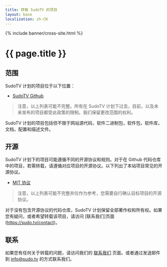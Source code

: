```yaml
---
title: 转载 SudoTV 的项目
layout: base
localization: zh-CN
---
```


{% include banner/cross-site.html %}

# {{ page.title }}

## 范围

SudoTV 计划的项目位于以下位置：

- [SudoTV Github](https://github.com/SudoTV)

> 注意，以上列表可能不完整。所有在 SudoTV 计划下过去，目前，以及未来发布的项目都受此政策的限制。我们保留更改范围的权利。

SudoTV 计划的项目包括但不限于网站源代码，软件二进制包，软件包，软件库，文档，配置和描述文件。

## 开源

SudoTV 计划下的项目可能遵循不同的开源协议和规则。对于在 Github 代码仓库中的项目，若需转载，请遵循对应项目的开源协议。以下列出了本站项目常见的开源协议。

- [MIT 协议](https://opensource.org/licenses/MIT)

> 注意，以上列表可能不完整并仅作为参考，您需要自行确认目标项目的开源协议。

对于没有包含开源协议的代码仓库，SudoTV 计划保留全部著作权和所有权。如果您有疑问，或者希望转载该项目，请访问 [联系我们]页面(https://sudo.tv/contact)。

## 联系

如果您有任何关于转载的问题，请访问我们的 [联系我们](https://sudo.tv/contact) 页面。或者通过发送邮件到 [info@sudo.tv](mailto://info@sudo.tv) 的方式联系我们。
